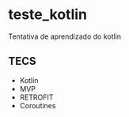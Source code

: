 # teste_kotlin

Tentativa de aprendizado do kotlin

## TECS

- Kotlin
- MVP
- RETROFIT
- Coroutines
